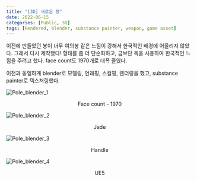 ```yaml
---
title: "[3D] 새로운 봉"
date: 2022-06-15
categories: [Public, 3D]
tags: [Rendered, blender, substance painter, weapon, game asset]
---
```


이전에 만들었던 봉이 너무 여의봉 같은 느낌이 강해서 한국적인 배경에 어울리지 않았다. 그래서 다시 제작했다! 형태를 좀 더 단순화하고, 금보단 옥을 사용하여 한국적인 느낌을 주려고 했다.
face count도 1970개로 대폭 줄였다.

이전과 동일하게 blender로 모델링, 언래핑, 스컬핑, 렌더링을 했고, substance painter로 텍스쳐링했다.

![Pole_blender_1](https://i.esdrop.com/d/f/GVmXMpARey/Nj8tQhq0JP.png "Pole_Jade")
<center>Face count - 1970</center>

![Pole_blender_2](https://i.esdrop.com/d/f/GVmXMpARey/6eGbz76ckf.png "Pole_Jade")
<center>Jade</center>

![Pole_blender_3](https://i.esdrop.com/d/f/GVmXMpARey/BbbLbvFKys.png "Handle")
<center>Handle</center>

![Pole_blender_4](https://i.esdrop.com/d/f/GVmXMpARey/qZMdlcYp9T.png "UE5 Screenshot")
<center>UE5</center>